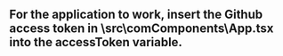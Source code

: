 ## For the application to work, insert the Github access token in \src\comComponents\App.tsx into the accessToken variable.
